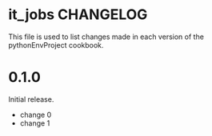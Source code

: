 # it_jobs CHANGELOG

This file is used to list changes made in each version of the pythonEnvProject cookbook.

# 0.1.0

Initial release.

- change 0
- change 1
